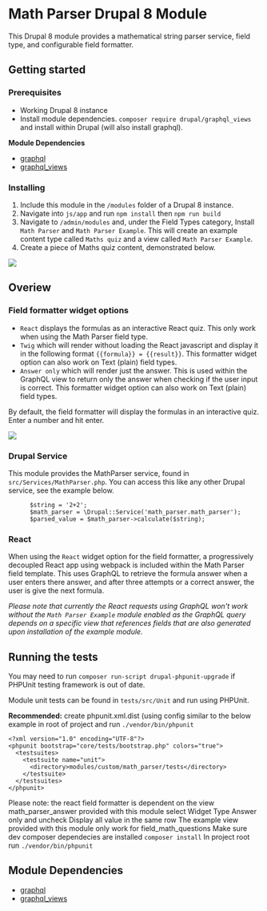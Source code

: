 # Math Parser Drupal 8 Module
This Drupal 8 module provides a mathematical string parser service, field type, and configurable field formatter.

## Getting started

### Prerequisites
- Working Drupal 8 instance
- Install module dependencies.
 `composer require drupal/graphql_views` and install within Drupal (will also install graphql).

**Module Dependencies**
- [graphql](https://www.drupal.org/project/graphql) 
- [graphql_views](https://www.drupal.org/project/graphql_views)
### Installing
 
1. Include this module in the `/modules` folder of a Drupal 8 instance.
2. Navigate into `js/app` and run `npm install` then `npm run build`
3. Navigate to `/admin/modules` and, under the Field Types category, Install `Math Parser` and `Math Parser Example`. 
This will create an example content type called `Maths quiz` and a view called `Math Parser Example`.
4. Create a piece of Maths quiz content, demonstrated below. 

![](https://media.giphy.com/media/Swmfqn0IZPuXggmfX3/giphy.gif)

## Overiew
### Field formatter widget options

- `React` displays the formulas as an interactive React quiz. This only work when using the Math Parser field type.
- `Twig` which will render without loading the React javascript and display it in the following format `{{formula}} = {{result}}`. This formatter widget option can also work on Text (plain) field types. 
- `Answer only` which will render just the answer. This is used within the GraphQL view to return only the answer when checking if the user input is correct. This formatter widget option can also work on Text (plain) field types.

By default, the field formatter will display the formulas in an interactive quiz. Enter a number and hit enter.

![](https://media.giphy.com/media/Yr5QXsgWAW98U8zUAE/giphy.gif)

### Drupal Service

This module provides the MathParser service, found in `src/Services/MathParser.php`.
You can access this like any other Drupal service, see the example below.

```
      $string = '2+2';  
      $math_parser = \Drupal::Service('math_parser.math_parser');
      $parsed_value = $math_parser->calculate($string);
```

### React
When using the `React` widget option for the field formatter, a progressively decoupled React app using webpack is included within the Math Parser field template. 
This uses GraphQL to retrieve the formula answer when a user enters there answer, and after three attempts or a correct answer, the user is give the next formula. 

*Please note that currently the React requests using GraphQL won't work without the `Math Parser Example` module enabled as the GraphQL query depends on a specific view that references fields that are also generated upon installation of the example module.* 
 
## Running the tests
You may need to run `composer run-script drupal-phpunit-upgrade` if PHPUnit testing framework is out of date.

Module unit tests can be found in `tests/src/Unit` and run using PHPUnit.
 
**Recommended:** create phpunit.xml.dist (using config similar to the below example in root of project and run `./vendor/bin/phpunit`
```
<?xml version="1.0" encoding="UTF-8"?>
<phpunit bootstrap="core/tests/bootstrap.php" colors="true">
  <testsuites>
    <testsuite name="unit">
      <directory>modules/custom/math_parser/tests</directory>
    </testsuite>
  </testsuites>
</phpunit>
```

Please note: the react field formatter is dependent on the view math_parser_answer provided with this module
select Widget Type Answer only and uncheck Display all value in the same row
The example view provided with this module only work for field_math_questions
Make sure dev composer dependecies are installed `composer install`
In project root run `./vendor/bin/phpunit`

## Module Dependencies
- [graphql](https://www.drupal.org/project/graphql) 
- [graphql_views](https://www.drupal.org/project/graphql_views)